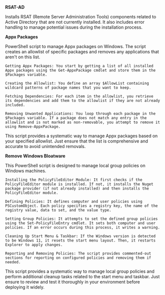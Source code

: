 <b>RSAT-AD</b>
 
Installs RSAT (Remote Server Administration Tools) components related to Active Directory that are not currently installed. It also includes error handling to manage potential issues during the installation process.

<b>Appx Packages</b>

PowerShell script to manage Appx packages on Windows. The script creates an allowlist of specific packages and removes any applications that aren't on this list.

    Getting Appx Packages: You start by getting a list of all installed Appx packages using the Get-AppxPackage cmdlet and store them in the $Packages variable.

    Creating the Allowlist: You define an array $AllowList containing wildcard patterns of package names that you want to keep.

    Fetching Dependencies: For each item in the allowlist, you retrieve its dependencies and add them to the allowlist if they are not already included.

    Removing Unwanted Applications: You loop through each package in the $Packages variable. If a package does not match any entry in the allowlist and is not marked as non-removable, you attempt to remove it using Remove-AppxPackage.

This script provides a systematic way to manage Appx packages based on your specified allowlist. Just ensure that the list is comprehensive and accurate to avoid unintended removals.

<b>Remove Windows Bloatware</b>

This PowerShell script is designed to manage local group policies on Windows machines.

    Installing the PolicyFileEditor Module: It first checks if the PolicyFileEditor module is installed. If not, it installs the Nuget package provider (if not already installed) and then installs the PolicyFileEditor module.

    Defining Policies: It defines computer and user policies using PSCustomObject. Each policy specifies a registry key, the name of the registry value, data to set, and the value type.

    Setting Group Policies: It attempts to set the defined group policies using the Set-PolicyFileEntry cmdlet. It sets both computer and user policies. If an error occurs during this process, it writes a warning.

    Cleaning Up Start Menu & Taskbar: If the Windows version is detected to be Windows 11, it resets the start menu layout. Then, it restarts Explorer to apply changes.

    Reporting and Removing Policies: The script provides commented-out sections for reporting on configured policies and removing them if needed.

This script provides a systematic way to manage local group policies and perform additional cleanup tasks related to the start menu and taskbar. Just ensure to review and test it thoroughly in your environment before deploying it widely.

